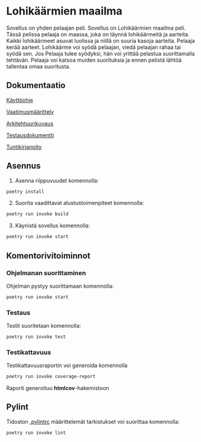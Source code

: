 # Lohikäärmien maailma

Sovellus on yhden pelaajan peli. Sovellus on Lohikäärmien maailma peli. Tässä pelissa pelaaja on maassa, joka on täynnä lohikäärmeitä ja aarteita. Kaikki lohikäärmeet asuvat luolissa ja niillä on suuria kasoja aarteita. Pelaaja kerää aarteet. Lohikäärme voi syödä pelaajan, viedä pelaajan rahaa tai syödä sen. Jos Pelaaja tulee syödyksi, hän voi yrittää pelastua suorittamalla tehtävän. Pelaaja voi katsoa muiden suorituksia ja ennen pelistä lähtöä tallentaa omaa suoritusta.

## Dokumentaatio

[Käyttöohje](https://github.com/lina-ova/ot-harjoitystyo/blob/master/dokumentaatio/kayttoohje.md)

[Vaatimusmäärittely](https://github.com/lina-ova/ot-harjoitystyo/blob/master/dokumentaatio/vaatimusmaarittelu.md)

[Arkitehtuurikuvaus](https://github.com/lina-ova/ot-harjoitystyo/blob/master/dokumentaatio/arkitehtuuri.md)

[Testausdokumentti]()

[Tuntikirjanpito](https://github.com/lina-ova/ot-harjoitystyo/blob/master/dokumentaatio/tuntikirjanpito.md)

## Asennus

1. Asenna riippuvuudet komennolla:

```bash
poetry install
```

2. Suorita vaadittavat alustustoimenpiteet komennolla:

```bash
poetry run invoke build
```

3. Käynistä sovellus komennolla:

```bash
poetry run invoke start
```

## Komentorivitoiminnot

### Ohjelmanan suorittaminen

Ohjelman pystyy suorittamaan komennolla:

```bash
poetry run invoke start
```

### Testaus

Testit suoritetaan komennolla:

```bash
poetry run invoke test
```

### Testikattavuus

Testikattavuusraportin voi generoida komennolla

```bash
poetry run invoke coverage-report
```

Raporti generoituu **htmlcov**-hakemistoon

## Pylint

Tidoston [.pylintrc](./.pylintrc) määrittelemät tarkistukset voi suorittaa komennolla:

```bash
poetry run invoke lint
```
